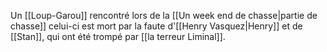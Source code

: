 Un [[Loup-Garou]] rencontré lors de la [[Un week end de chasse|partie de chasse]] celui-ci est mort par la faute d'[[Henry Vasquez|Henry]] et de [[Stan]], qui ont été trompé par [[la terreur Liminal]].